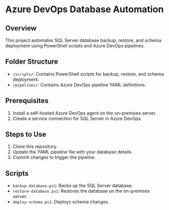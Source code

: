 # Azure DevOps Database Automation

## Overview
This project automates SQL Server database backup, restore, and schema deployment using PowerShell scripts and Azure DevOps pipelines.

## Folder Structure
- `/scripts/`: Contains PowerShell scripts for backup, restore, and schema deployment.
- `/pipelines/`: Contains Azure DevOps pipeline YAML definitions.

## Prerequisites
1. Install a self-hosted Azure DevOps agent on the on-premises server.
2. Create a service connection for SQL Server in Azure DevOps.

## Steps to Use
1. Clone this repository.
2. Update the YAML pipeline file with your database details.
3. Commit changes to trigger the pipeline.

## Scripts
- `backup-database.ps1`: Backs up the SQL Server database.
- `restore-database.ps1`: Restores the database on the on-premises server.
- `deploy-schema.ps1`: Deploys schema changes.
